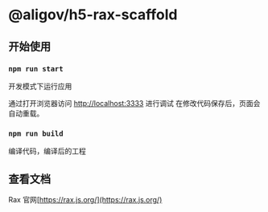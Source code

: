 # @aligov/h5-rax-scaffold

## 开始使用

### `npm run start`

开发模式下运行应用

通过打开浏览器访问 [http://localhost:3333](http://localhost:3333) 进行调试
在修改代码保存后，页面会自动重载。

### `npm run build`

编译代码，编译后的工程

## 查看文档

Rax 官网[https://rax.js.org/](https://rax.js.org/)
